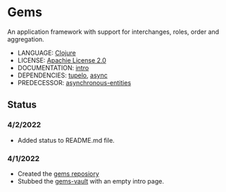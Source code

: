 # Gems

An application framework with support for interchanges, roles, order and aggregation.

* LANGUAGE: [Clojure](https://clojure.org/)
* LICENSE: [Apachie License 2.0](https://www.apache.org/licenses/LICENSE-2.0)
* DOCUMENTATION: [intro](https://github.com/laforge49/gems/blob/main/gems-vault/intro.md)
* DEPENDENCIES: [tupelo](https://github.com/cloojure/tupelo), 
[async](https://github.com/clojure/core.async)
* PREDECESSOR: [asynchronous-entities](https://github.com/laforge49/asynchronous-entities)

## Status

### 4/2/2022

- Added status to README.md file.

### 4/1/2022 
- Created the [gems reposiory](https://github.com/laforge49/gems)
- Stubbed the [gems-vault](https://github.com/laforge49/gems/blob/main/gems-vault/)
with an empty intro page.

